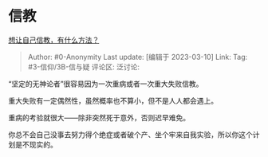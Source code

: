 # 信教
[想让自己信教，有什么方法？](https://www.zhihu.com/question/60608406/answer/2929304270)

> Author: #0-Anonymity
> Last update: [编辑于 2023-03-10]
> Link:
> Tag: #3-信仰/3B-信与疑
> 评论区:
> 泛讨论:

“坚定的无神论者”很容易因为一次重病或者一次重大失败信教。

重大失败有一定偶然性，虽然概率也不算小，但不是人人都会遇上。

重病的考验就很大——除非突然死于意外，否则迟早难免。

你总不会自己没事去努力得个绝症或者破个产、坐个牢来自我实验，所以你这个计划是不现实的。
